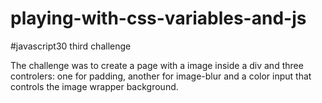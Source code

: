 # playing-with-css-variables-and-js
#javascript30 third challenge

The challenge was to create a page with a image inside a div and three controlers: one for padding, another for image-blur and a color input that controls the image wrapper background.
